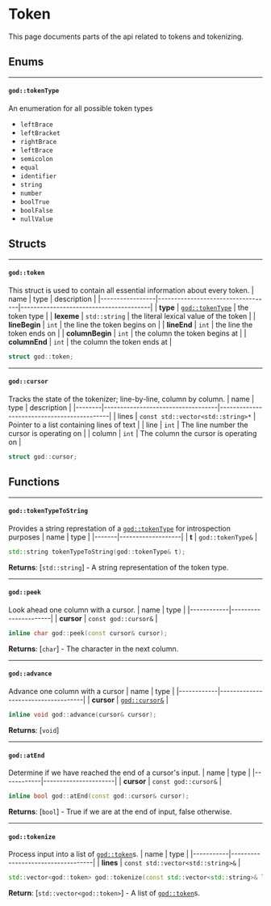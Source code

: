 <!--
SPDX-FileCopyrightText: 2025 Will Reed <wreed@disroot.org>

SPDX-License-Identifier: LGPL-3.0-or-later
-->
Token
=====
This page documents parts of the api related to tokens and tokenizing.

Enums
-----
---
#### `god::tokenType`
An enumeration for all possible token types
* `leftBrace`
* `leftBracket`
* `rightBrace`
* `leftBrace`
* `semicolon`
* `equal`
* `identifier`
* `string`
* `number`
* `boolTrue`
* `boolFalse`
* `nullValue`

Structs
-------
---
#### `god::token`
This struct is used to contain all essential information about every token.
| name            | type                              | description                            |
|-----------------|-----------------------------------|----------------------------------------|
| **type**        | [`god::tokenType`](#godtokentype) | the token type                         |
| **lexeme**      | `std::string`                     | the literal lexical value of the token |
| **lineBegin**   | `int`                             | the line the token begins on           |
| **lineEnd**     | `int`                             | the line the token ends on             |
| **columnBegin** | `int`                             | the column the token begins at         |
| **columnEnd**   | `int`                             | the column the token ends at           |
```cpp
struct god::token;
```

---
#### `god::cursor`
Tracks the state of the tokenizer; line-by-line, column by column.
| name   | type                              | description                                |
|--------|-----------------------------------|--------------------------------------------|
| lines  | `const std::vector<std::string>*` | Pointer to a list containing lines of text |
| line   | `int`                             | The line number the cursor is operating on |
| column | `int`                             | The column the cursor is operating on      |
```cpp
struct god::cursor;
```

Functions
---------

---
#### `god::tokenTypeToString`
Provides a string represtation of a [`god::tokenType`](#godtokentype) for introspection purposes
| name  | type              |
|-------|-------------------|
| **t** | `god::tokenType&` |
```cpp
std::string tokenTypeToString(god::tokenType& t);
```
**Returns**: [`std::string`] - A string representation of the token type.

---
#### `god::peek`
Look ahead one column with a cursor.
| name       | type                 |
|------------|----------------------|
| **cursor** | `const god::cursor&` |
```cpp
inline char god::peek(const cursor& cursor);
```
**Returns**: [`char`] - The character in the next column.

---
#### `god::advance`
Advance one column with a cursor
| name       | type                               |
|------------|------------------------------------|
| **cursor** | [`god::cursor&`](#godcursor)       |
```cpp
inline void god::advance(cursor& cursor);
```
**Returns**: [`void`]

---
#### `god::atEnd`
Determine if we have reached the end of a cursor's input.
| name       | type                 |
|------------|----------------------|
| **cursor** | `const god::cursor&` |
```cpp
inline bool god::atEnd(const god::cursor& cursor);
```
**Returns**: [`bool`] - True if we are at the end of input, false otherwise.

---
#### `god::tokenize`
Process input into a list of [`god::token`](#godtoken)s.
| name      | type                              |
|-----------|-----------------------------------|
| **lines** | `const std::vector<std::string>&` |
```cpp
std::vector<god::token> god::tokenize(const std::vector<std::string>& lines);
```
**Return**: [`std::vector<god::token>`] - A list of [`god::token`](#godtoken)s.